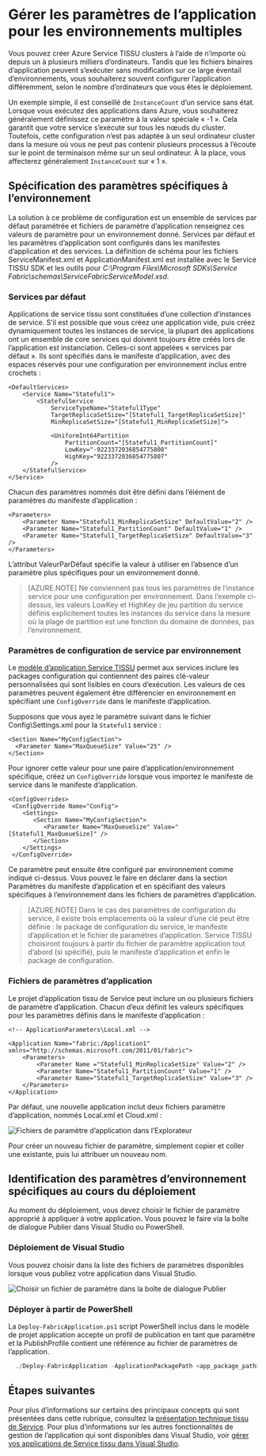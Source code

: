 <properties
   pageTitle="Gérer plusieurs environnements dans Service TISSU | Microsoft Azure"
   description="Applications de service TISSU peuvent être exécutées sur des clusters dont la taille d’un ordinateur à des milliers de machines est comprise. Dans certains cas, vous devez configurer votre application différemment pour les environnements variés. Cet article explique comment définir les paramètres d’application différente par environnement."
   services="service-fabric"
   documentationCenter=".net"
   authors="seanmck"
   manager="timlt"
   editor=""/>

<tags
   ms.service="service-fabric"
   ms.devlang="dotNet"
   ms.topic="article"
   ms.tgt_pltfrm="NA"
   ms.workload="NA"
   ms.date="07/19/2016"
   ms.author="seanmck"/>

# <a name="manage-application-parameters-for-multiple-environments"></a>Gérer les paramètres de l’application pour les environnements multiples

Vous pouvez créer Azure Service TISSU clusters à l’aide de n’importe où depuis un à plusieurs milliers d’ordinateurs. Tandis que les fichiers binaires d’application peuvent s’exécuter sans modification sur ce large éventail d’environnements, vous souhaiterez souvent configurer l’application différemment, selon le nombre d’ordinateurs que vous êtes le déploiement.

Un exemple simple, il est conseillé de `InstanceCount` d’un service sans état. Lorsque vous exécutez des applications dans Azure, vous souhaiterez généralement définissez ce paramètre à la valeur spéciale « -1 ». Cela garantit que votre service s’exécute sur tous les nœuds du cluster. Toutefois, cette configuration n’est pas adaptée à un seul ordinateur cluster dans la mesure où vous ne peut pas contenir plusieurs processus à l’écoute sur le point de terminaison même sur un seul ordinateur. À la place, vous affecterez généralement `InstanceCount` sur « 1 ».

## <a name="specifying-environment-specific-parameters"></a>Spécification des paramètres spécifiques à l’environnement

La solution à ce problème de configuration est un ensemble de services par défaut paramétrée et fichiers de paramètre d’application renseignez ces valeurs de paramètre pour un environnement donné. Services par défaut et les paramètres d’application sont configurés dans les manifestes d’application et des services. La définition de schéma pour les fichiers ServiceManifest.xml et ApplicationManifest.xml est installée avec le Service TISSU SDK et les outils pour *C:\Program Files\Microsoft SDKs\Service Fabric\schemas\ServiceFabricServiceModel.xsd*.

### <a name="default-services"></a>Services par défaut

Applications de service tissu sont constituées d’une collection d’instances de service. S’il est possible que vous créez une application vide, puis créez dynamiquement toutes les instances de service, la plupart des applications ont un ensemble de core services qui doivent toujours être créés lors de l’application est instanciation. Celles-ci sont appelées « services par défaut ». Ils sont spécifiés dans le manifeste d’application, avec des espaces réservés pour une configuration per environnement inclus entre crochets :

    <DefaultServices>
        <Service Name="Stateful1">
            <StatefulService
                ServiceTypeName="Stateful1Type"
                TargetReplicaSetSize="[Stateful1_TargetReplicaSetSize]"
                MinReplicaSetSize="[Stateful1_MinReplicaSetSize]">

                <UniformInt64Partition
                    PartitionCount="[Stateful1_PartitionCount]"
                    LowKey="-9223372036854775808"
                    HighKey="9223372036854775807"
                />
        </StatefulService>
    </Service>
  </DefaultServices>

Chacun des paramètres nommés doit être défini dans l’élément de paramètres du manifeste d’application :

    <Parameters>
        <Parameter Name="Stateful1_MinReplicaSetSize" DefaultValue="2" />
        <Parameter Name="Stateful1_PartitionCount" DefaultValue="1" />
        <Parameter Name="Stateful1_TargetReplicaSetSize" DefaultValue="3" />
    </Parameters>

L’attribut ValeurParDéfaut spécifie la valeur à utiliser en l’absence d’un paramètre plus spécifiques pour un environnement donné.

>[AZURE.NOTE] Ne conviennent pas tous les paramètres de l’instance service pour une configuration per environnement. Dans l’exemple ci-dessus, les valeurs LowKey et HighKey de jeu partition du service définis explicitement toutes les instances du service dans la mesure où la plage de partition est une fonction du domaine de données, pas l’environnement.


### <a name="per-environment-service-configuration-settings"></a>Paramètres de configuration de service par environnement

Le [modèle d’application Service TISSU](service-fabric-application-model.md) permet aux services inclure les packages configuration qui contiennent des paires clé-valeur personnalisées qui sont lisibles en cours d’exécution. Les valeurs de ces paramètres peuvent également être différencier en environnement en spécifiant une `ConfigOverride` dans le manifeste d’application.

Supposons que vous ayez le paramètre suivant dans le fichier Config\Settings.xml pour la `Stateful1` service :


    <Section Name="MyConfigSection">
      <Parameter Name="MaxQueueSize" Value="25" />
    </Section>

Pour ignorer cette valeur pour une paire d’application/environnement spécifique, créez un `ConfigOverride` lorsque vous importez le manifeste de service dans le manifeste d’application.

    <ConfigOverrides>
     <ConfigOverride Name="Config">
        <Settings>
           <Section Name="MyConfigSection">
              <Parameter Name="MaxQueueSize" Value="[Stateful1_MaxQueueSize]" />
           </Section>
        </Settings>
     </ConfigOverride>
  </ConfigOverrides>

Ce paramètre peut ensuite être configuré par environnement comme indiqué ci-dessus. Vous pouvez le faire en déclarer dans la section Paramètres du manifeste d’application et en spécifiant des valeurs spécifiques à l’environnement dans les fichiers de paramètres d’application.

>[AZURE.NOTE] Dans le cas des paramètres de configuration du service, il existe trois emplacements où la valeur d’une clé peut être définie : le package de configuration du service, le manifeste d’application et le fichier de paramètres d’application. Service TISSU choisiront toujours à partir du fichier de paramètre application tout d’abord (si spécifié), puis le manifeste d’application et enfin le package de configuration.


### <a name="application-parameter-files"></a>Fichiers de paramètres d’application

Le projet d’application tissu de Service peut inclure un ou plusieurs fichiers de paramètre d’application. Chacun d’eux définit les valeurs spécifiques pour les paramètres définis dans le manifeste d’application :

    <!-- ApplicationParameters\Local.xml -->

    <Application Name="fabric:/Application1" xmlns="http://schemas.microsoft.com/2011/01/fabric">
        <Parameters>
            <Parameter Name ="Stateful1_MinReplicaSetSize" Value="2" />
            <Parameter Name="Stateful1_PartitionCount" Value="1" />
            <Parameter Name="Stateful1_TargetReplicaSetSize" Value="3" />
        </Parameters>
    </Application>

Par défaut, une nouvelle application inclut deux fichiers paramètre d’application, nommés Local.xml et Cloud.xml :

![Fichiers de paramètre d’application dans l’Explorateur][app-parameters-solution-explorer]

Pour créer un nouveau fichier de paramètre, simplement copier et coller une existante, puis lui attribuer un nouveau nom.

## <a name="identifying-environment-specific-parameters-during-deployment"></a>Identification des paramètres d’environnement spécifiques au cours du déploiement

Au moment du déploiement, vous devez choisir le fichier de paramètre approprié à appliquer à votre application. Vous pouvez le faire via la boîte de dialogue Publier dans Visual Studio ou PowerShell.

### <a name="deploy-from-visual-studio"></a>Déploiement de Visual Studio

Vous pouvez choisir dans la liste des fichiers de paramètres disponibles lorsque vous publiez votre application dans Visual Studio.

![Choisir un fichier de paramètre dans la boîte de dialogue Publier][publishdialog]

### <a name="deploy-from-powershell"></a>Déployer à partir de PowerShell

La `Deploy-FabricApplication.ps1` script PowerShell inclus dans le modèle de projet application accepte un profil de publication en tant que paramètre et la PublishProfile contient une référence au fichier de paramètres de l’application.

  ```PowerShell
    ./Deploy-FabricApplication -ApplicationPackagePath <app_package_path> -PublishProfileFile <publishprofile_path>
  ```

## <a name="next-steps"></a>Étapes suivantes

Pour plus d’informations sur certains des principaux concepts qui sont présentées dans cette rubrique, consultez la [présentation technique tissu de Service](service-fabric-technical-overview.md). Pour plus d’informations sur les autres fonctionnalités de gestion de l’application qui sont disponibles dans Visual Studio, voir [gérer vos applications de Service tissu dans Visual Studio](service-fabric-manage-application-in-visual-studio.md).

<!-- Image references -->

[publishdialog]: ./media/service-fabric-manage-multiple-environment-app-configuration/publish-dialog-choose-app-config.png
[app-parameters-solution-explorer]:./media/service-fabric-manage-multiple-environment-app-configuration/app-parameters-in-solution-explorer.png
